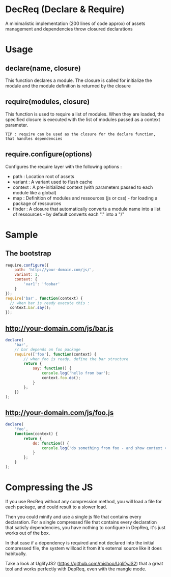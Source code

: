 DecReq (Declare & Require)
=========================

A minimalistic implementation (200 lines of code approx) of assets management and dependencies throw closured declarations

# Usage

## declare(name, closure)

This function declares a module. The closure is called for initialize the module
and the module definition is returned by the closure

## require(modules, closure)

This function is used to require a list of modules. When they are loaded, the
specified closure is executed with the list of modules passed as a context parameter.

```
TIP : require can be used as the closure for the declare function, that handles dependencies
```

## require.configure(options)

Configures the require layer with the following options :

 * path : Location root of assets
 * variant : A variant used to flush cache
 * context : A pre-initialized context (with parameters passed to each module like a global) 
 * map : Definition of modules and ressources (js or css) - for loading a package of ressources
 * finder : A closure that automatically converts a module name into a list of ressources - by default converts each "." into a "/"

# Sample

## The bootstrap
```js
require.configure({
    path: 'http://your-domain.com/js/',
    variant: 1,
    context: {
        'var1': 'foobar'
    }
});
require('bar', function(context) {
  // when bar is ready execute this :
  context.bar.say();
});
```

## http://your-domain.com/js/bar.js
```js
declare(
    'bar',
    // bar depends on foo package 
    require(['foo'], function(context) {
        // when foo is ready, define the bar structure
        return {
            say: function() {
                console.log('hello from bar');
                context.foo.do();
            }
        };
    })
);
```


## http://your-domain.com/js/foo.js
```js
declare(
    'foo',
    function(context) {
        return {
            do: function() {
                console.log('do something from foo - and show context var1 = ' + context.var1);
            }
        };
    }
);
```

# Compressing the JS

If you use RecReq without any compression method, you will load a file for 
each package, and could result to a slower load. 

Then you could minify and use a single js file that contains every declaration. 
For a single compressed file that contains every declaration that satisfy 
dependencies, you have nothing to configure in DepReq, it's just works 
out of the box.

In that case if a dependency is required and not declared into the initial 
compressed file, the system willload it from it's external source like it 
does habitually.

Take a look at UglifyJS2 (https://github.com/mishoo/UglifyJS2) that a great tool 
and works perfectly with DepReq, even with the mangle mode.
